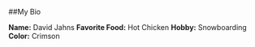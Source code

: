 ##My Bio

**Name:** David Jahns
**Favorite Food:** Hot Chicken
**Hobby:** Snowboarding
**Color:** Crimson
